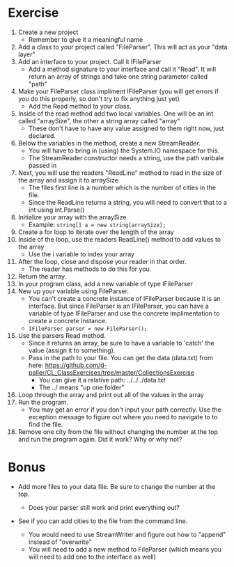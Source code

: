 # Exercise
1. Create a new project
	- Remember to give it a meaningful name
2. Add a class to your project called "FileParser".  This will act as your "data layer"
3. Add an interface to your project.  Call it IFileParser
	- Add a method signature to your interface and call it "Read".  It will return an array of strings and take one string parameter called "path"
4. Make your FileParser class impliment IFileParser (you will get errors if you do this properly, so don't try to fix anything just yet)
	- Add the Read method to your class.
5. Inside of the read method add two local variables.  One will be an int called "arraySize", the other a string array called "array"
	- These don't have to have any value assigned to them right now, just declared.
6. Below the variables in the method, create a new StreamReader.
	- You will have to bring in (using) the System.IO namespace for this.
	- The StreamReader constructor needs a string, use the path varibale passed in
7. Next, you will use the readers "ReadLine" method to read in the size of the array and assign it to arraySize
	- The files first line is a number which is the number of cities in the file.
	- Since the ReadLine returns a string, you will need to convert that to a int using int.Parse()
8. Initialize your array with the arraySize
	- Example: `string[] a = new string[arraySize];`
9. Create a for loop to iterate over the length of the array
10. Inside of the loop, use the readers ReadLine() method to add values to the array
	- Use the i variable to index your array
11. After the loop, close and dispose your reader in that order.
	- The reader has methods to do this for you.
12. Return the array.
13. In your program class, add a new variable of type IFileParser
14. New up your variable using FileParser.
	- You can't create a concrete instance of IFileParser because it is an interface.  But since FileParser is an IFileParser, you can have a variable of type IFileParser and use the concrete implimentation to create a concrete instance.
	- `IFileParser parser = new FileParser();`
15. Use the parsers Read method.
	- Since it returns an array, be sure to have a variable to 'catch' the value (assign it to something).
	- Pass in the path to your file.  You can get the data (data.txt) from here: https://github.com/d-paller/CL_ClassExercises/tree/master/CollectionsExercise
		- You can give it a relative path: ../../../data.txt
		- The ../ means "up one folder"
16. Loop through the array and print out all of the values in the array
17. Run the program.
	- You may get an error if you don't input your path correctly.  Use the exception message to figure out where you need to navigate to to find the file.	
18. Remove one city from the file without changing the number at the top and run the program again.  Did it work?  Why or why not?

# Bonus
- Add more files to your data file. Be sure to change the number at the top.
	- Does your parser still work and print everything out?

- See if you can add cities to the file from the command line.
	- You would need to use StreamWriter and figure out how to "append" instead of "overwrite"
	- You will need to add a new method to FileParser (which means you will need to add one to the interface as well)
